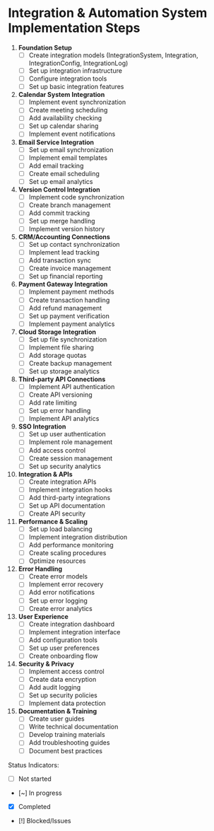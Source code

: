 # Integration & Automation System Implementation Steps

1. **Foundation Setup**
   - [ ] Create integration models (IntegrationSystem, Integration, IntegrationConfig, IntegrationLog)
   - [ ] Set up integration infrastructure
   - [ ] Configure integration tools
   - [ ] Set up basic integration features

2. **Calendar System Integration**
   - [ ] Implement event synchronization
   - [ ] Create meeting scheduling
   - [ ] Add availability checking
   - [ ] Set up calendar sharing
   - [ ] Implement event notifications

3. **Email Service Integration**
   - [ ] Set up email synchronization
   - [ ] Implement email templates
   - [ ] Add email tracking
   - [ ] Create email scheduling
   - [ ] Set up email analytics

4. **Version Control Integration**
   - [ ] Implement code synchronization
   - [ ] Create branch management
   - [ ] Add commit tracking
   - [ ] Set up merge handling
   - [ ] Implement version history

5. **CRM/Accounting Connections**
   - [ ] Set up contact synchronization
   - [ ] Implement lead tracking
   - [ ] Add transaction sync
   - [ ] Create invoice management
   - [ ] Set up financial reporting

6. **Payment Gateway Integration**
   - [ ] Implement payment methods
   - [ ] Create transaction handling
   - [ ] Add refund management
   - [ ] Set up payment verification
   - [ ] Implement payment analytics

7. **Cloud Storage Integration**
   - [ ] Set up file synchronization
   - [ ] Implement file sharing
   - [ ] Add storage quotas
   - [ ] Create backup management
   - [ ] Set up storage analytics

8. **Third-party API Connections**
   - [ ] Implement API authentication
   - [ ] Create API versioning
   - [ ] Add rate limiting
   - [ ] Set up error handling
   - [ ] Implement API analytics

9. **SSO Integration**
   - [ ] Set up user authentication
   - [ ] Implement role management
   - [ ] Add access control
   - [ ] Create session management
   - [ ] Set up security analytics

10. **Integration & APIs**
    - [ ] Create integration APIs
    - [ ] Implement integration hooks
    - [ ] Add third-party integrations
    - [ ] Set up API documentation
    - [ ] Create API security

11. **Performance & Scaling**
    - [ ] Set up load balancing
    - [ ] Implement integration distribution
    - [ ] Add performance monitoring
    - [ ] Create scaling procedures
    - [ ] Optimize resources

12. **Error Handling**
    - [ ] Create error models
    - [ ] Implement error recovery
    - [ ] Add error notifications
    - [ ] Set up error logging
    - [ ] Create error analytics

13. **User Experience**
    - [ ] Create integration dashboard
    - [ ] Implement integration interface
    - [ ] Add configuration tools
    - [ ] Set up user preferences
    - [ ] Create onboarding flow

14. **Security & Privacy**
    - [ ] Implement access control
    - [ ] Create data encryption
    - [ ] Add audit logging
    - [ ] Set up security policies
    - [ ] Implement data protection

15. **Documentation & Training**
    - [ ] Create user guides
    - [ ] Write technical documentation
    - [ ] Develop training materials
    - [ ] Add troubleshooting guides
    - [ ] Document best practices

Status Indicators:
- [ ] Not started
- [~] In progress
- [x] Completed
- [!] Blocked/Issues 